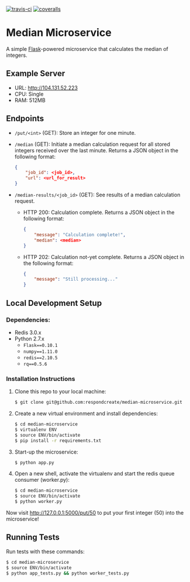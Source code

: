 [![travis-ci](https://travis-ci.org/respondcreate/median-microservice.svg?branch=master)](https://travis-ci.org/respondcreate/median-microservice/) [![coveralls](https://img.shields.io/coveralls/respondcreate/median-microservice.svg?style=flat)](https://coveralls.io/github/respondcreate/median-microservice)

# Median Microservice

A simple [Flask](http://flask.pocoo.org/)-powered microservice that calculates the median of integers.

## Example Server

* URL: http://104.131.52.223
* CPU: Single
* RAM: 512MB

## Endpoints

- `/put/<int>` (GET): Store an integer for one minute.
- `/median` (GET): Initiate a median calculation request for all stored integers received over the last minute. Returns a JSON object in the following format:

    ```json
    {
        "job_id": <job_id>,
        "url": <url_for_result>
    }
    ```
- `/median-results/<job_id>` (GET): See results of a median calculation request.

    - HTTP 200: Calculation complete. Returns a JSON object in the following format:

        ```json
        {
            "message": "Calculation complete!",
            "median": <median>
        }
        ```

    - HTTP 202: Calculation not-yet complete. Returns a JSON object in the following format:

        ```json
        {
            "message": "Still processing..."
        }
        ```

## Local Development Setup

### Dependencies:

* Redis 3.0.x
* Python 2.7.x
    * `Flask==0.10.1`
    * `numpy==1.11.0`
    * `redis==2.10.5`
    * `rq==0.5.6`

### Installation Instructions

1. Clone this repo to your local machine:

    ```bash
    $ git clone git@github.com:respondcreate/median-microservice.git
    ```

2. Create a new virtual environment and install dependencies:

    ```bash
    $ cd median-microservice
    $ virtualenv ENV
    $ source ENV/bin/activate
    $ pip install -r requirements.txt
    ```

3. Start-up the microservice:

    ```bash
    $ python app.py
    ```

4. Open a new shell, activate the virtualenv and start the redis queue consumer (worker.py):

    ```bash
    $ cd median-microservice
    $ source ENV/bin/activate
    $ python worker.py
    ```

Now visit http://127.0.0.1:5000/put/50 to put your first integer (50) into the microservice!

## Running Tests

Run tests with these commands:

```bash
$ cd median-microservice
$ source ENV/bin/activate
$ python app_tests.py && python worker_tests.py
```
